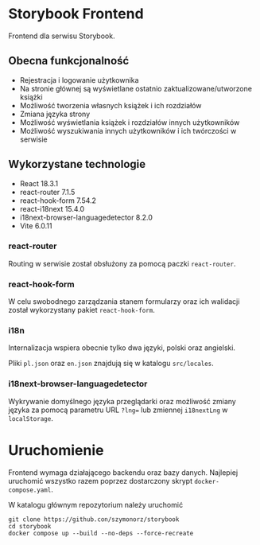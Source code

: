# Storybook Frontend

Frontend dla serwisu Storybook.

## Obecna funkcjonalność

- Rejestracja i logowanie użytkownika
- Na stronie głównej są wyświetlane ostatnio zaktualizowane/utworzone książki
- Możliwość tworzenia własnych książek i ich rozdziałów
- Zmiana języka strony
- Możliwość wyświetlania książek i rozdziałów innych użytkowników
- Możliwość wyszukiwania innych użytkowników i ich twórczości w serwisie

## Wykorzystane technologie

- React 18.3.1
- react-router 7.1.5
- react-hook-form 7.54.2
- react-i18next 15.4.0
- i18next-browser-languagedetector 8.2.0
- Vite 6.0.11

### react-router

Routing w serwisie został obsłużony za pomocą paczki `react-router`. 

### react-hook-form

W celu swobodnego zarządzania stanem formularzy oraz ich walidacji został wykorzystany pakiet `react-hook-form`.

### i18n

Internalizacja wspiera obecnie tylko dwa języki, polski oraz angielski. 

Pliki `pl.json` oraz `en.json` znajdują się w katalogu `src/locales`.

### i18next-browser-languagedetector

Wykrywanie domyślnego języka przeglądarki oraz możliwość zmiany języka za pomocą parametru URL `?lng=` lub zmiennej `i18nextLng` w `localStorage`.

# Uruchomienie

Frontend wymaga działającego backendu oraz bazy danych. Najlepiej uruchomić wszystko razem poprzez dostarczony
skrypt `docker-compose.yaml`.

W katalogu głównym repozytorium należy uruchomić

```console
git clone https://github.con/szymonorz/storybook
cd storybook
docker compose up --build --no-deps --force-recreate
```